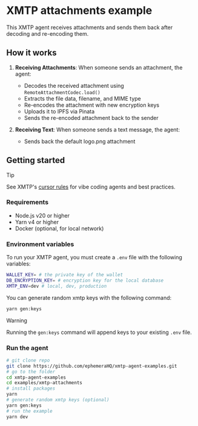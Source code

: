 # XMTP attachments example

This XMTP agent receives attachments and sends them back after decoding and re-encoding them.

## How it works

1. **Receiving Attachments**: When someone sends an attachment, the agent:
   - Decodes the received attachment using `RemoteAttachmentCodec.load()`
   - Extracts the file data, filename, and MIME type
   - Re-encodes the attachment with new encryption keys
   - Uploads it to IPFS via Pinata
   - Sends the re-encoded attachment back to the sender

2. **Receiving Text**: When someone sends a text message, the agent:
   - Sends back the default logo.png attachment

## Getting started

> [!TIP]
> See XMTP's [cursor rules](/.cursor/README.md) for vibe coding agents and best practices.

### Requirements

- Node.js v20 or higher
- Yarn v4 or higher
- Docker (optional, for local network)

### Environment variables

To run your XMTP agent, you must create a `.env` file with the following variables:

```bash
WALLET_KEY= # the private key of the wallet
DB_ENCRYPTION_KEY= # encryption key for the local database
XMTP_ENV=dev # local, dev, production
```

You can generate random xmtp keys with the following command:

```bash
yarn gen:keys
```

> [!WARNING]
> Running the `gen:keys` command will append keys to your existing `.env` file.

### Run the agent

```bash
# git clone repo
git clone https://github.com/ephemeraHQ/xmtp-agent-examples.git
# go to the folder
cd xmtp-agent-examples
cd examples/xmtp-attachments
# install packages
yarn
# generate random xmtp keys (optional)
yarn gen:keys
# run the example
yarn dev
```
